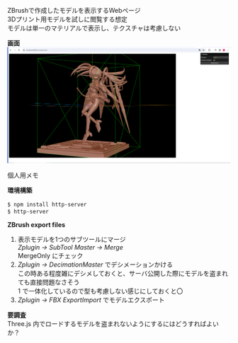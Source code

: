 ZBrushで作成したモデルを表示するWebページ<br>
3Dプリント用モデルを試しに閲覧する想定<br>
モデルは単一のマテリアルで表示し、テクスチャは考慮しない<br>

**画面**
![Capture](capture.png)

個人用メモ<br>

**環境構築**<br>
```
$ npm install http-server
$ http-server
```

**ZBrush export files**<br>
1. 表示モデルを1つのサブツールにマージ<br>
   *Zplugin -> SubTool Master -> Merge*<br>
   MergeOnly にチェック<br>
2. *Zplugin -> DecimationMaster* でデシメーションかける<br>
   この時ある程度雑にデシメしておくと、サーバ公開した際にモデルを盗まれても直接問題なさそう<br>
   1 で一体化しているので型も考慮しない感じにしておくと〇<br>
3. *Zplugin -> FBX ExportImport* でモデルエクスポート<br>

**要調査**<br>
Three.js 内でロードするモデルを盗まれないようにするにはどうすればよいか？<br>
